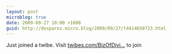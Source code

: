 ```yaml
---
layout: post
microblog: true
date: 2009-09-27 10:00 +1000
guid: http://desparoz.micro.blog/2009/09/27/t4414650723.html
---
```

Just joined a twibe. Visit [twibes.com/BizOfDivi...](http://twibes.com/BizOfDiving) to join
